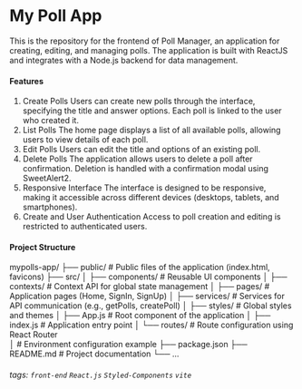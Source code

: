 # My Poll App

This is the repository for the frontend of Poll Manager, an application for creating, editing, and managing polls. The application is built with ReactJS and integrates with a Node.js backend for data management.

#### Features

1. Create Polls
   Users can create new polls through the interface, specifying the title and answer options.
   Each poll is linked to the user who created it.
2. List Polls
   The home page displays a list of all available polls, allowing users to view details of each poll.
3. Edit Polls
   Users can edit the title and options of an existing poll.
4. Delete Polls
   The application allows users to delete a poll after confirmation.
   Deletion is handled with a confirmation modal using SweetAlert2.
5. Responsive Interface
   The interface is designed to be responsive, making it accessible across different devices (desktops, tablets, and smartphones).
6. Create and User Authentication
   Access to poll creation and editing is restricted to authenticated users.

#### Project Structure

mypolls-app/
├── public/ # Public files of the application (index.html, favicons)
├── src/
│ ├── components/ # Reusable UI components
│ ├── contexts/ # Context API for global state management
│ ├── pages/ # Application pages (Home, SignIn, SignUp)
│ ├── services/ # Services for API communication (e.g., getPolls, createPoll)
│ ├── styles/ # Global styles and themes
│ ├── App.js # Root component of the application
│ ├── index.js # Application entry point
│ └── routes/ # Route configuration using React Router  
│ # Environment configuration example
├── package.json
├── README.md # Project documentation
└── ...

###### tags: `front-end` `React.js` `Styled-Components` `vite`
